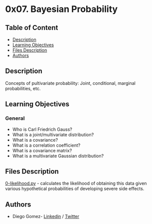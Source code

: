 # 0x07. Bayesian Probability

## Table of Content
* [Description](#description)
* [Learning Objectives](#learning-objectives)
* [Files Description](#files-description)
* [Authors](#authors)

## Description
Concepts of pultivariate probability: Joint, conditional, marginal probabilities, etc.


## Learning Objectives
### General

- Who is Carl Friedrich Gauss?
- What is a joint/multivariate distribution?
- What is a covariance?
- What is a correlation coefficient?
- What is a covariance matrix?
- What is a multivariate Gaussian distribution?





## Files Description

[0-likelihood.py](0-likelihood.py) - calculates the likelihood of obtaining this data given various hypothetical probabilities of developing severe side effects.





## Authors
* Diego Gomez- [Linkedin](https://www.linkedin.com/in/diego-g%C3%B3mez-8861b61a1/) / [Twitter](https://twitter.com/dagomez2530)
